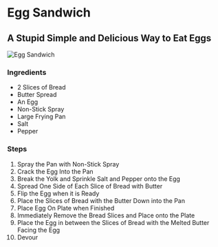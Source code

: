 # Egg Sandwich
## A Stupid Simple and Delicious Way to Eat Eggs

![Egg Sandwich](http://i.imgur.com/EO7GYmL.jpg "Egg Sandwich")

### Ingredients 

- 2 Slices of Bread
- Butter Spread
- An Egg
- Non-Stick Spray
- Large Frying Pan
- Salt
- Pepper

### Steps

1. Spray the Pan with Non-Stick Spray
2. Crack the Egg Into the Pan
3. Break the Yolk and Sprinkle Salt and Pepper onto the Egg
4. Spread One Side of Each Slice of Bread with Butter
5. Flip the Egg when it is Ready
6. Place the Slices of Bread with the Butter Down into the Pan
7. Place Egg On Plate when Finished
8. Immediately Remove the Bread Slices and Place onto the Plate
9. Place the Egg in between the Slices of Bread with the Melted Butter Facing the Egg
10. Devour
